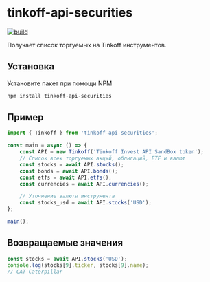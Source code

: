 # tinkoff-api-securities

[![build](https://github.com/samgozman/tinkoff-api-securities/actions/workflows/node.js.yml/badge.svg)](https://github.com/samgozman/tinkoff-api-securities/actions/workflows/node.js.yml)

Получает список торгуемых на Tinkoff инструментов.

## Установка

Установите пакет при помощи NPM

```bash
npm install tinkoff-api-securities
```

## Пример

```javascript
import { Tinkoff } from 'tinkoff-api-securities';

const main = async () => {
    const API = new Tinkoff('Tinkoff Invest API SandBox token');
    // Список всех торгуемых акций, облигаций, ETF и валют
    const stocks = await API.stocks();
    const bonds = await API.bonds();
    const etfs = await API.etfs();
    const currencies = await API.currencies();

    // Уточнение валюты инструмента
    const stocks_usd = await API.stocks('USD');
};

main();
```

## Возвращаемые значения

```javascript
const stocks = await API.stocks('USD');
console.log(stocks[9].ticker, stocks[9].name);
// CAT Caterpillar
```
